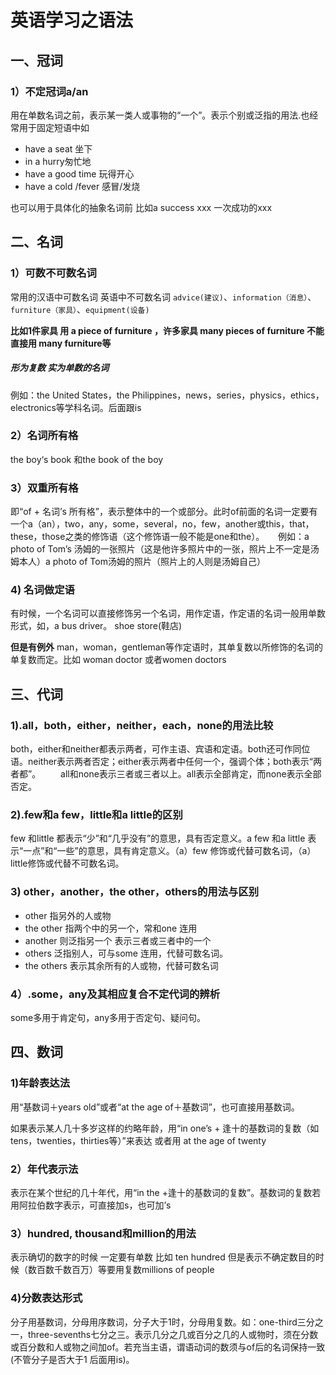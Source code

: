 # 英语学习之语法

## 一、冠词

### 1）不定冠词a/an

用在单数名词之前，表示某一类人或事物的“一个”。表示个别或泛指的用法.也经常用于固定短语中如

- have a seat 坐下
- in a hurry匆忙地
- have a good time 玩得开心
- have a cold /fever 感冒/发烧

也可以用于具体化的抽象名词前 比如a success xxx 一次成功的xxx


## 二、名词

### 1）可数不可数名词
常用的汉语中可数名词 英语中不可数名词 `advice(建议)`、`information（消息）`、`furniture（家具）`、`equipment(设备)`

**比如1件家具 用 a piece of furniture ，许多家具 many pieces of furniture   不能直接用 many furniture等**

##### 形为复数 实为单数的名词
例如：the United States，the Philippines，news，series，physics，ethics，electronics等学科名词。后面跟is

### 2）名词所有格
the boy‘s book  和the book of the boy

### 3）双重所有格
即“of + 名词’s 所有格”，表示整体中的一个或部分。此时of前面的名词一定要有一个a（an），two，any，some，several，no，few，another或this，that，these，those之类的修饰语（这个修饰语一般不能是one和the）。
　
例如：a photo of Tom’s 汤姆的一张照片（这是他许多照片中的一张，照片上不一定是汤姆本人）a photo of Tom汤姆的照片（照片上的人则是汤姆自己）
　
### 4) 名词做定语
有时候，一个名词可以直接修饰另一个名词，用作定语，作定语的名词一般用单数形式，如，a bus driver。  shoe store(鞋店)

**但是有例外** man，woman，gentleman等作定语时，其单复数以所修饰的名词的单复数而定。比如 woman doctor 或者women doctors

## 三、代词

### 1).all，both，either，neither，each，none的用法比较
both，either和neither都表示两者，可作主语、宾语和定语。both还可作同位语。neither表示两者否定；either表示两者中任何一个，强调个体；both表示“两者都”。
　　all和none表示三者或三者以上。all表示全部肯定，而none表示全部否定。
　　
### 2).few和a few，little和a little的区别

few 和little 都表示“少”和“几乎没有”的意思，具有否定意义。a few 和a little 表示“一点”和“一些”的意思，具有肯定意义。（a）few 修饰或代替可数名词，（a）little修饰或代替不可数名词。

### 3) other，another，the other，others的用法与区别

   - other 指另外的人或物
   - the other 指两个中的另一个，常和one 连用
   - another 则泛指另一个 表示三者或三者中的一个
   - others 泛指别人，可与some 连用，代替可数名词。
   - the others 表示其余所有的人或物，代替可数名词

### 4）.some，any及其相应复合不定代词的辨析
some多用于肯定句，any多用于否定句、疑问句。

## 四、数词

### 1)年龄表达法
用“基数词＋years old”或者“at the age of＋基数词”，也可直接用基数词。

如果表示某人几十多岁这样的约略年龄，用“in one’s + 逢十的基数词的复数（如tens，twenties，thirties等）”来表达 或者用 at the age of twenty

### 2）年代表示法
表示在某个世纪的几十年代，用“in the +逢十的基数词的复数”。基数词的复数若用阿拉伯数字表示，可直接加s，也可加’s

### 3）hundred, thousand和million的用法

表示确切的数字的时候 一定要有单数 比如 ten hundred  但是表示不确定数目的时候（数百数千数百万）等要用复数millions of people

### 4)分数表达形式
分子用基数词，分母用序数词，分子大于1时，分母用复数。如：one-third三分之一，three-sevenths七分之三。表示几分之几或百分之几的人或物时，须在分数或百分数和人或物之间加of。若充当主语，谓语动词的数须与of后的名词保持一致(不管分子是否大于1 后面用is)。

　　
　　
